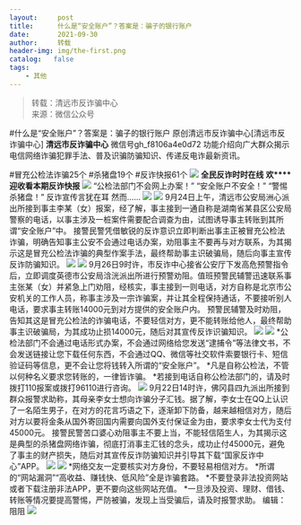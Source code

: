 ```yaml
---
layout:     post
title:      什么是“安全账户”？答案是：骗子的银行账户
date:       2021-09-30
author:     转载
header-img: img/the-first.png
catalog:   false
tags:
    - 其他
---
```


<blockquote><p>转载：清远市反诈骗中心<br>
来源：微信公众号</p></blockquote>

#什么是“安全账户”？答案是：骗子的银行账户
原创清远市反诈骗中心[清远市反诈骗中心]
**清远市反诈骗中心**
微信号gh_f8106a4e0d72
功能介绍向广大群众揭示电信网络诈骗犯罪手法、普及识骗防骗知识、传递反电诈最新资讯。

#冒充公检法诈骗25个
#杀猪盘19个
#反诈快报61个
![]({{site.baseurl}}/postimg/3CxTSiafadcic5zyXUfbXLUClzlpaoknCpV4bErPg2kuuS97hoJJbNCtFOVZ9X0j5W26HDaregC5kibiaLGl8CPr9A.gif)
**全民反诈时时在线**
**欢****迎收看本期反诈快报**
![]({{site.baseurl}}/postimg/3CxTSiafadc8a4dOaanVmTQc2uAiapibyibo6OMNFicCLrib6Egdb2RsH9hjvyrgiao0xB2urGRvsQzTWWblUlg0a9xjQ.gif)
“公检法部门不会网上办案！”
“安全账户不安全！”
“警惕杀猪盘！”
反诈宣传言犹在耳
然而……
![]({{site.baseurl}}/postimg/3CxTSiafadcicSJL1amZACyAOo6pCDS4LajtHZ8545ZlX49YPR55Pl16x1b4RfnbeeOyicU3icGltjUZcvdSUErrgw.gif)
![]({{site.baseurl}}/postimg/3CxTSiafadc8PdWfgvicNjNl5AN2VCwE6XULWAkVC7ibx5fCGVfpGKOnDmiawNbMBCAmeQ3OVE8D04qmmsvicJR6evw.png)
9月24日上午，清远市公安局洲心派出所接到事主李某（女）报案，经了解，事主接到一通自称是湖南省某县区公安局警察的电话，以事主涉及一桩案件需要配合调查为由，试图诱导事主转账到其所谓“安全账户”中。
接警民警凭借敏锐的反诈意识立即判断出事主正被冒充公检法诈骗，明确告知事主公安不会通过电话办案，劝阻事主不要再与对方联系，为其揭示这是冒充公检法诈骗的典型作案手法，最终帮助事主识破骗局，随后向事主宣传反诈防骗知识。
![]({{site.baseurl}}/postimg/3CxTSiafadc8PdWfgvicNjNl5AN2VCwE6XN4uoWSHSAlN2wjicKjjCsNiceYPCZqBwmicVXTp7Km1Ykg4dzSxYTKoSg.png)
![]({{site.baseurl}}/postimg/3CxTSiafadc8PdWfgvicNjNl5AN2VCwE6X4FBvStKrnG3wjCsuSHGiakUS0pvHqvV88nibhnnbl1zS6zcPicTtG9EgA.png)
9月26日9时许，市反诈中心接省公安厅下发高危预警指令后，立即调度英德市公安局浛洸派出所进行预警劝阻。值班预警民辅警迅速联系事主张某（女）并紧急上门劝阻，经核实，事主接到一则电话，对方自称是北京市公安机关的工作人员，称事主涉及一宗诈骗案，并让其全程保持通话，不要接听别人电话，要求事主转账14000元到对方提供的安全账户内。
预警民辅警及时劝阻，告知其这是冒充公检法的诈骗电话，不要轻信对方，更不能转账给他人，最终帮助事主识破骗局，为其成功止损14000元，随后对其宣传反诈识骗知识。
![]({{site.baseurl}}/postimg/3CxTSiafadc8PdWfgvicNjNl5AN2VCwE6XYDdhXj6f8NvlgKpOuqFcWZh8CqTicdw3XCRqxSMqRbqJTbkoPOHFScw.png)
![]({{site.baseurl}}/postimg/3CxTSiafadcicSrq1TuCGjeg2XR8pkWTQy35zoTPIMPXzr1WuAj8qB3ZcbcVDsHhONZTzWhicTwzmQkTa4MDFcIyg.png)
*公检法部门不会通过电话形式办案，不会通过网络给您发送“逮捕令”等法律文书，不会发送链接让您下载任何东西，不会通过QQ、微信等社交软件索要银行卡、短信验证码等信息，更不会让您将钱转入所谓的“安全账户”。
*凡是自称公检法，不管以何种名义要求您转账的，一律皆诈骗。
*若接到电话自称公检法部门的，请及时拨打110报案或拨打96110进行咨询。
![]({{site.baseurl}}/postimg/3CxTSiafadc8PdWfgvicNjNl5AN2VCwE6XuBhsiam9IXcfsmZKo48ISDBFhVUQCddxAfpQMPcN5390lffIBib7xwtA.png)
9月22日14时许，佛冈县四九派出所接到群众报警求助称，其母亲李女士想向诈骗分子汇钱。据了解，李女士在QQ上认识了一名陌生男子，在对方的花言巧语之下，逐渐卸下防备，越来越相信对方，随后对方以要将金条从国外寄回国内需要向国外支付保证金为由，要求李女士代为支付45000元。
接警民警苦口婆心劝阻事主不要上当，不能轻信陌生人，为其揭示这是典型的杀猪盘网络诈骗，彻底打消事主汇钱的念头，成功止付45000元，避免了事主的财产损失，随后对其宣传反诈防骗知识并引导其下载“国家反诈中心”APP。
![]({{site.baseurl}}/postimg/3CxTSiafadc8PdWfgvicNjNl5AN2VCwE6X9GVqm9YqCsBIQxga6fEoHUr1OfSXfRmZjDK3UKZFj4VE1xG6ZHPyNg.png)
![]({{site.baseurl}}/postimg/3CxTSiafadcicSrq1TuCGjeg2XR8pkWTQy35zoTPIMPXzr1WuAj8qB3ZcbcVDsHhONZTzWhicTwzmQkTa4MDFcIyg.png)
*网络交友一定要核实对方身份，不要轻易相信对方。
*所谓的“网站漏洞”“高收益、赚钱快、低风险”全是诈骗套路。
*不要登录非法投资网站或者下载注册非法APP，更不要向这些网站充值。
*一旦涉及投资、理财、借钱、转账等情况要提高警惕，严防被骗，发现上当受骗后，请及时报警求助。
编辑：阻阻
![]({{site.baseurl}}/postimg/3CxTSiafadcic5zyXUfbXLUClzlpaoknCpErldQhhamfG7KH1qHGrr3icT9iaAoE1B4noSO7EewO2k8fys5pMuaoog.gif)
